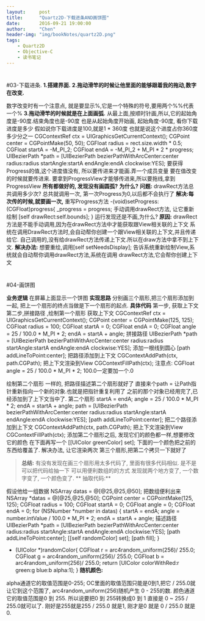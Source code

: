 ```yaml
---
layout:     post
title:      "Quartz2D-下载进条AND画饼图"
date:       2016-09-21 19:00:00
author:     "Chen"
header-img: "img/bookNotes/quartz2D.png"
tags:
    - Quartz2D
    - Objective-C
    - 读书笔记
---
```



#
#03-下载进条.
**1.搭建界面.**
**2.拖动滑竿的时候让他里面的能够跟着我的拖动,数字在改变.**

数字改变时有一个注意点, 就是要显示%,它是一个特殊的符号,要用两个%%代表一个%
**3.拖动滑竿的时候就是在上面画弧.**
从最上面,按顺时针画,所以,它的起始角度是-90度.结束角度也是-90度
也是从起始角度开始画,
起始角度-90度, 看你下载进度是多少
假如说你下载进度是100,就是1 * 360度
也就是说这个进度占你360度多少分之一
CGContextRef ctx = UIGraphicsGetCurrentContext();
CGPoint center = CGPointMake(50, 50);
CGFloat radius = rect.size.width * 0.5;
CGFloat startA = -M_PI_2;
CGFloat endA = -M_PI_2 + M_PI * 2 * progress;
UIBezierPath *path = [UIBezierPath bezierPathWithArcCenter:center
radius:radius
startAngle:startA
endAngle:endA
clockwise:YES];
要获得Progress的值,这个进度值没有, 所以要传进来才能画.弄一个成员变量
要在值改变的时候就要传进来.
要拿到ProgressView才能够传进来,所以要拖线,拿到ProgressView
**所有都做好的, 发现没有画圆孤?**
**为什么?**
**问题:** drawRect方法总共调用多少次?
总共就调用一次, 第一次Progress为0,以后都不会执行了
**解决:每次传的时候,就要画一次,**
重写Progress方法
-(void)setProgress:(CGFloat)progress{
_progress = progress;
手动调用drawRect方法, 让它重新绘制
[self drawRect:self.bounds];
}
运行发现还是不画,为什么?
**原因:**
drawRect方法是不能手动调用,因为在drawRect方法中才能获取跟View相关联的上下文
系统在调用DrawRect方法时,会自动帮你创建一个跟View相关联的上下文,并且传递给它.
自己调用的,没有给drawRect方法传递上下文.所以在draw方法中拿不到上下文.
**解决办法:**
想要重绘,调用[self setNeedsDisplay];
告诉系统重新绘制View,系统就会自动帮你调用drawRect方法,系统在调用
drawRect方法,它会帮你创建上下文


#
#04-画饼图

**业务逻辑**
在屏幕上面显示一个饼图
**实现思路**
分别画三个扇形,把三个扇形添加到一起, 把上一个扇形的终点当做是下一个扇形的起点.
**具体代码**
第一步, 获取上下文
第二步,拼接路径 ,绘制第一个扇形
获取上下文
CGContextRef ctx = UIGraphicsGetCurrentContext();
CGPoint center = CGPointMake(125, 125);
CGFloat radius = 100;
CGFloat startA = 0;
CGFloat endA = 0;
CGFloat angle = 25 / 100.0 * M_PI * 2;
endA = startA + angle;
拼接路径
UIBezierPath *path = [UIBezierPath bezierPathWithArcCenter:center
radius:radius
startAngle:startA
endAngle:endA
clockwise:YES];
添加一根线到圆心
[path addLineToPoint:center];
把路径添加到上下文
CGContextAddPath(ctx, path.CGPath);
把上下文渲染到View
CGContextFillPath(ctx);
注意点: CGFloat angle = 25 / 100.0 * M_PI * 2;
100.0一定要加一个.0

绘制第二个扇形
一样的, 把路径描述第二个扇形就好了
直接来个path =
让Path指针重新指向一个新的对象.也就是把指针重复利用了
之前的那个对象已经用完了,已经添加到了上下文当中了.
第二个扇形
startA = endA;
angle = 25 / 100.0 * M_PI * 2;
endA = startA + angle;
path = [UIBezierPath bezierPathWithArcCenter:center
radius:radius
startAngle:startA
endAngle:endA
clockwise:YES];
[path addLineToPoint:center];
把二个路径添加到上下文
CGContextAddPath(ctx, path.CGPath);
把上下文渲染到View
CGContextFillPath(ctx);
添加第二个扇形之后, 发现它们的颜色都一样,想要修改它的颜色
在下面再写一个
[[UIColor greenColor] set];
下面的一个颜色把之前的东西给覆盖了.
解决办法, 让它渲染两次
第三个扇形,把第二个拷贝一下就好了
>**总结:**
有没有发现在画三个扇形用太多代码了,
里面有很多代码相似.
是不是可以把代码给抽一下
可以用便利数组的的方式
发现就两个地方变了, 一个数字变了, 一个颜色变了.
** 抽取代码:**

假设他给一组数据
NSArray datas = @[@25,@25,@50];
把数组便利出来
NSArray *datas = @[@25,@25,@50];
CGPoint center = CGPointMake(125, 125);
CGFloat radius = 100;
CGFloat startA = 0;
CGFloat angle = 0;
CGFloat endA = 0;
for (NSNumber *number in datas) {
startA = endA;
angle = number.intValue / 100.0 * M_PI * 2;
endA = startA + angle;
描述路径
UIBezierPath *path = [UIBezierPath bezierPathWithArcCenter:center
radius:radius
startAngle:startA
endAngle:endA
clockwise:YES];
[path addLineToPoint:center];
[[self randomColor] set];
[path fill];
}

- (UIColor *)randomColor{
CGFloat r = arc4random_uniform(256)/ 255.0;
CGFloat g = arc4random_uniform(256)/ 255.0;
CGFloat b = arc4random_uniform(256)/ 255.0;
return [UIColor colorWithRed:r green:g blue:b alpha:1];
}
**随机颜色:**

alpha通道它的取值范围是0-255;
OC里面的取值范围只能是0到1,把它 / 255.0就让它到这个范围了,
arc4random_uniform(256)随机产生 0 - 255的数.
颜色通道它的取值范围是0 到 255.
所以说要把0 到 255转换成0 到 1
直接是 0 ~ 255 / 255.0就可以了.
刚好是255就是255 / 255.0 就是1,
刚才是0 就是 0 / 255.0 就是0.